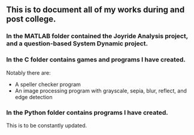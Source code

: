 ## This is to document all of my works during and post college.

### In the MATLAB folder contained the Joyride Analysis project, and a question-based System Dynamic project.

### In the C folder contains games and programs I have created. 
Notably there are:
- A speller checker program 
- An image processing program with grayscale, sepia, blur, reflect, and edge detection

### In the Python folder contains programs I have created.

This is to be constantly updated.
